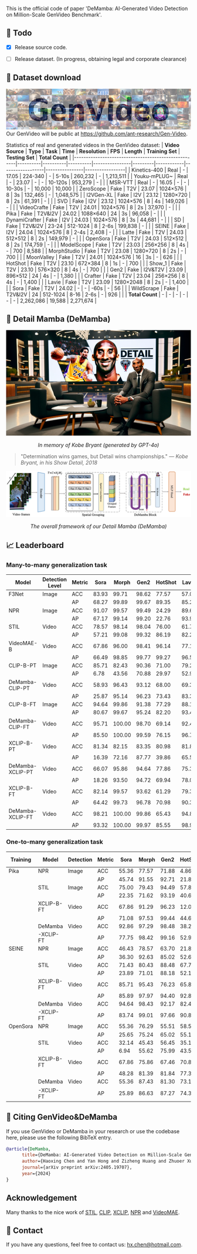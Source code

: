 This is the official code of paper 'DeMamba: AI-Generated Video Detection on Million-Scale GenVideo Benchmark'.

## :dart: Todo
- [x] Release source code.
- [ ] Release dataset. (In progress, obtaining legal and corporate clearance)


## :file_folder: Dataset download
![](figs/tab_fig.jpg)
Our GenVideo will be public at https://github.com/ant-research/Gen-Video.

Statistics of real and generated videos in the GenVideo dataset:
| **Video Source**                                    | **Type** | **Task** | **Time** | **Resolution** | **FPS** | **Length** | **Training Set** | **Testing Set** | **Total Count** |
|-----------------------------------------------------|----------|----------|----------|----------------|---------|------------|------------------|----------------|-----------------|
| Kinetics-400               | Real     | -        | 17.05    | 224-340        | -       | 5-10s      | 260,232          | -              | 1,213,511       |
| Youku-mPLUG~                     | Real     | -        | 23.07    | -              | -       | 10-120s    | 953,279          | -              |                 |
| MSR-VTT                           | Real     | -        | 16.05    | -              | -       | 10-30s     | -                | 10,000         | 10,000          |
| ZeroScope                       | Fake     | T2V      | 23.07    | 1024×576       | 8       | 3s         | 132,465          | -              | 1,048,575       |
| I2VGen-XL                         | Fake     | I2V      | 23.12    | 1280×720       | 8       | 2s         | 61,391           | -              |                 |
| SVD                     | Fake     | I2V      | 23.12    | 1024×576       | 8       | 4s         | 149,026          | -              |                 |
| VideoCrafte          | Fake     | T2V      | 24.01    | 1024×576       | 8       | 2s         | 37,970           | -              |                 |
| Pika                                   | Fake     | T2V&I2V  | 24.02    | 1088×640       | 24      | 3s         | 96,058           | -              |                 |
| DynamiCrafter         | Fake     | I2V      | 24.03    | 1024×576       | 8       | 3s         | 44,681           | -              |                 |
| SD                             | Fake     | T2V&I2V  | 23-24    | 512-1024       | 8       | 2-6s       | 199,838          | -              |                 |
| SEINE                         | Fake     | I2V      | 24.04    | 1024×576       | 8       | 2-4s       | 2,408            | -              |                 |
| Latte                           | Fake     | T2V      | 24.03    | 512×512        | 8       | 2s         | 149,979          | -              |                 |
| OpenSora                           | Fake     | T2V      | 24.03    | 512×512        | 8       | 2s         | 174,759          | -              |                 |
| ModelScope               | Fake     | T2V      | 23.03    | 256×256        | 8       | 4s         | -                | 700            | 8,588           |
| MorphStudio                     | Fake     | T2V      | 23.08    | 1280×720       | 8       | 2s         | -                | 700            |                 |
| MoonValley                       | Fake     | T2V      | 24.01    | 1024×576       | 16      | 3s         | -                | 626            |                 |
| HotShot                           | Fake     | T2V      | 23.10    | 672×384        | 8       | 1s         | -                | 700            |                 |
| Show_1                       | Fake     | T2V      | 23.10    | 576×320        | 8       | 4s         | -                | 700            |                 |
| Gen2                     | Fake     | I2V&T2V  | 23.09    | 896×512        | 24      | 4s         | -                | 1,380          |                 |
| Crafter               | Fake     | T2V      | 23.04    | 256×256        | 8       | 4s         | -                | 1,400          |                 |
| Lavie                                 | Fake     | T2V      | 23.09    | 1280×2048      | 8       | 2s         | -                | 1,400          |                 |
| Sora                                 | Fake     | T2V      | 24.02    | -              | -       | -60s       | -                | 56             |                 |
| WildScrape                                          | Fake     | T2V&I2V  | 24       | 512-1024       | 8-16    | 2-6s       | -                | 926            |                 |
| **Total Count**                                     | -        | -        | -        | -              | -       | -          | 2,262,086        | 19,588         | 2,271,674       |

## :snake: Detail Mamba (DeMamba)

![](figs/logo.png)
<p align="center"><em>In memory of Kobe Bryant (generated by GPT-4o)</em></p>

> "Determination wins games, but Detail wins championships." — *Kobe Bryant, in his Show Detail, 2018*

![](figs/VFOD.png)
<p align="center"><em>The overall framework of our Detail Mamba (DeMamba)</em></p>


## :chart_with_upwards_trend: Leaderboard 

### Many-to-many generalization task
| Model         | Detection Level | Metric | Sora  | Morph | Gen2  | HotShot | Lavie | Show-1 | Moon  | Crafter | Model Scope | Wild Scrape | Real  | Avg.   |
|---------------|-----------------|--------|-------|-------|-------|---------|-------|--------|-------|---------|-------------|-------------|-------|--------|
| F3Net         | Image           | ACC    | 83.93 | 99.71 | 98.62 | 77.57   | 57.00 | 36.57  | 99.52 | 99.71   | 89.43       | 76.78       | 99.14 | 83.45  |
|               |                 | AP     | 68.27 | 99.89 | 99.67 | 89.35   | 85.24 | 63.17  | 99.58 | 99.89   | 93.80       | 88.41       | -     | 88.73  |
| NPR           | Image           | ACC    | 91.07 | 99.57 | 99.49 | 24.29   | 89.64 | 57.71  | 97.12 | 99.86   | 94.29       | 87.80       | 97.46 | 85.30  |
|               |                 | AP     | 67.17 | 99.14 | 99.20 | 22.76   | 93.91 | 61.76  | 96.33 | 99.72   | 94.15       | 90.40       | -     | 82.45  |
| STIL          | Video           | ACC    | 78.57 | 98.14 | 98.04 | 76.00   | 61.79 | 53.29  | 99.36 | 97.36   | 94.57       | 65.01       | 98.72 | 83.71  |
|               |                 | AP     | 57.21 | 99.08 | 99.32 | 86.19   | 82.24 | 70.43  | 99.25 | 98.96   | 97.18       | 81.32       | -     | 87.12  |
| VideoMAE-B    | Video           | ACC    | 67.86 | 96.00 | 98.41 | 96.14   | 77.14 | 80.43  | 97.44 | 96.93   | 96.29       | 68.36       | 99.71 | 88.61  |
|               |                 | AP     | 66.49 | 98.85 | 99.77 | 99.27   | 96.55 | 95.31  | 99.49 | 99.69   | 99.27       | 90.74       | -     | 94.54  |
| CLIP-B-PT     | Image           | ACC    | 85.71 | 82.43 | 90.36 | 71.00   | 79.29 | 75.43  | 89.62 | 86.29   | 82.14       | 75.16       | 57.22 | 79.67  |
|               |                 | AP     | 6.78  | 43.56 | 70.88 | 29.97   | 52.97 | 35.36  | 55.52 | 66.03   | 44.23       | 42.99       | -     | 44.83  |
| DeMamba-CLIP-PT| Video          | ACC    | 58.93 | 96.43 | 93.12 | 68.00   | 69.36 | 69.00  | 89.14 | 91.86   | 96.14       | 56.59       | 98.06 | 80.60 |
|               |                 | AP     | 25.87 | 95.14 | 96.23 | 73.43   | 83.31 | 75.49  | 90.17 | 95.06   | 95.05       | 69.95       | -     | 79.97 |
| CLIP-B-FT     | Image           | ACC    | 94.64 | 99.86 | 91.38 | 77.29   | 88.14 | 86.00  | 99.68 | 99.79   | 84.29       | 84.67       | 97.38 | 91.19  |
|               |                 | AP     | 80.67 | 99.67 | 95.24 | 82.20   | 93.48 | 88.62  | 99.55 | 99.79   | 86.93       | 89.08       | -     | 91.52  |
| DeMamba-CLIP-FT| Video          | ACC    | 95.71 | 100.00| 98.70 | 69.14   | 92.43 | 93.29  | 100.00| 100.00  | 83.57       | 82.94       | 99.44 | $92.29 |
|               |                 | AP     | 85.50 | 100.00| 99.59 | 76.15   | 96.78 | 96.99  | 99.97 | 100.00  | 89.80       | 89.72       | -     | $93.45 |
| XCLIP-B-PT    | Video           | ACC    | 81.34 | 82.15 | 83.35 | 80.98   | 81.82 | 81.55  | 82.14 | 82.98   | 81.93       | 81.10       | 81.37 | 81.88  |
|               |                 | AP     | 16.39 | 72.16 | 87.77 | 39.86   | 65.57 | 54.26  | 75.23 | 84.80   | 61.60       | 55.28       | -     | 61.29  |
| DeMamba-XCLIP-PT| Video         | ACC    | 66.07 | 95.86 | 94.64 | 77.86   | 75.36 | 80.29  | 90.89 | 92.50   | 96.00       | 66.41       | 95.12 | $84.64|
|               |                 | AP     | 18.26 | 93.50 | 94.72 | 69.94   | 78.08 | 71.50  | 83.95 | 92.23   | 93.54       | 68.10       | -     | $76.38 |
| XCLIP-B-FT    | Video           | ACC    | 82.14 | 99.57 | 93.62 | 61.29   | 79.36 | 69.71  | 97.92 | 99.79   | 77.14       | 83.59       | 98.14 | 85.66  |
|               |                 | AP     | 64.42 | 99.73 | 96.78 | 70.98   | 90.35 | 77.28  | 97.34 | 99.84   | 82.01       | 88.97       | -     | 86.77  |
| DeMamba-XCLIP-FT| Video         | ACC    | 98.21 | 100.00| 99.86 | 65.43   | 94.86 | 98.86  | 100.00| 100.00  | 92.86       | 89.09       | 99.42 | $**94.42**|
|               |                 | AP     | 93.32 | 100.00| 99.97 | 85.55   | 98.97 | 99.60  | 99.98 | 100.00  | 97.77       | 95.75       | -     | $**97.10**|



### One-to-many generalization task

| Training | Model | Detection | Metric | Sora | Morph | Gen2 | HotShot | Lavie | Show-1 | Moon | Crafter | Model | Wild | Real | Avg. |
| --- | --- | --- | --- | --- | --- | --- | --- | --- | --- | --- | --- | --- | --- | --- | --- |
| Pika | NPR | Image | ACC | 55.36 | 77.57 | 71.88 | 4.86 | 7.21 | 4.29 | 86.26 | 60.29 | 71.43 | 31.53 | 99.52 | 51.83 |
| | | | AP | 45.74 | 91.55 | 92.71 | 21.80 | 44.32 | 22.74 | 95.04 | 90.03 | 84.91 | 60.88 | - | 64.97 |
| | STIL | Image | ACC | 75.00 | 79.43 | 94.49 | 57.86 | 53.14 | 64.14 | 97.12 | 85.29 | 69.43 | 62.42 | 92.43 | 75.52 |
| | | | AP | 22.35 | 71.62 | 93.19 | 40.61 | 53.24 | 47.73 | 94.94 | 85.82 | 58.99 | 61.91 | - | 63.04 |
| | XCLIP-B-FT | Video | ACC | 67.86 | 91.29 | 96.23 | 12.00 | 22.36 | 9.14 | 99.84 | 83.43 | 75.57 | 51.84 | 99.64 | 64.47 |
| | | | AP | 71.08 | 97.53 | 99.44 | 44.68 | 72.69 | 38.37 | 99.96 | 97.32 | 88.00 | 74.00 | - | 78.31 |
| | DeMamba | Video | ACC | 92.86 | 97.29 | 98.48 | 38.29 | 53.50 | 41.43 | 99.84 | 94.07 | 77.29 | 64.15 | 98.65 | **77.80** |
| | -XCLIP-FT | | AP | 77.75 | 98.42 | 99.16 | 52.97 | 76.72 | 56.24 | 99.80 | 97.91 | 82.83 | 74.81 | - | **81.66** |
| SEINE | NPR | Image | ACC | 46.43 | 78.57 | 63.70 | 21.86 | 7.00 | 3.29 | 92.97 | 89.29 | 33.86 | 24.84 | 99.70 | 51.05 |
| | | | AP | 36.30 | 92.63 | 85.02 | 52.68 | 25.69 | 11.05 | 97.80 | 97.78 | 64.64 | 47.48 | - | 61.11 |
| | STIL | Video | ACC | 71.43 | 80.43 | 88.48 | 67.71 | 54.57 | 55.71 | 93.93 | 89.57 | 72.00 | 50.11 | 92.27 | 74.20 |
| | | | AP | 23.89 | 71.01 | 88.18 | 52.17 | 54.49 | 41.23 | 84.73 | 87.38 | 58.72 | 46.51 | - | 60.83 |
| | XCLIP-B-FT | Video | ACC | 85.71 | 95.43 | 76.23 | 65.86 | 35.93 | 37.00 | 99.68 | 99.00 | 75.57 | 49.78 | 99.80 | 74.54 |
| | | | AP | 85.89 | 97.97 | 94.40 | 92.81 | 81.68 | 77.68 | 98.48 | 98.91 | 92.27 | 67.91 | - | 88.80 |
| | DeMamba | Video | ACC | 94.64 | 98.43 | 92.17 | 82.43 | 52.29 | 54.00 | 99.52 | 99.14 | 79.29 | 57.88 | 98.99 | **82.61** |
| | -XCLIP-FT | | AP | 83.74 | 99.01 | 97.66 | 90.82 | 84.11 | 73.30 | 99.72 | 99.73 | 89.72 | 76.45 | - | **89.43** |
| OpenSora | NPR | Image | ACC | 55.36 | 76.29 | 55.51 | 58.57 | 76.50 | 22.43 | 74.92 | 83.07 | 29.86 | 60.37 | 95.95 | 62.62 |
| | | | AP | 25.65 | 75.24 | 65.02 | 55.12 | 82.42 | 20.75 | 72.65 | 86.84 | 28.13 | 64.50 | - | 57.63 |
| | STIL | Video | ACC | 32.14 | 45.43 | 56.45 | 35.14 | 45.07 | 34.57 | 57.83 | 63.14 | 19.86 | 43.95 | 98.13 | 48.33 |
| | | | AP | 6.94 | 55.62 | 75.99 | 43.55 | 68.06 | 44.01 | 63.84 | 80.59 | 29.39 | 57.58 | - | 52.56 |
| | XCLIP-B-FT | Video | ACC | 67.86 | 75.86 | 67.46 | 70.86 | 73.14 | 43.57 | 79.87 | 86.29 | 33.43 | 63.17 | 98.10 | 69.06 |
| | | | AP | 48.28 | 81.39 | 81.84 | 77.38 | 86.08 | 51.87 | 83.41 | 93.18 | 39.27 | 72.74 | - | 71.54 |
| | DeMamba | Video | ACC | 55.36 | 87.43 | 81.30 | 73.14 | 85.21 | 73.14 | 89.62 | 90.07 | 44.86 | 58.10 | 97.30 | **75.95** |
| | -XCLIP-FT| | AP |  25.89 | 86.63  |  87.27  |  74.38 | 91.12 | 76.01 | 86.41 | 93.83 | 48.74 |  67.92 | - | **73.82** ｜

## :space_invader: Citing GenVideo&DeMamba
If you use GenVideo or DeMamba in your research or use the codebase here, please use the following BibTeX entry.

```BibTeX
@article{DeMamba,
      title={DeMamba: AI-Generated Video Detection on Million-Scale GenVideo Benchmark},
      author={Haoxing Chen and Yan Hong and Zizheng Huang and Zhuoer Xu and Zhangxuan Gu and Yaohui Li and Jun Lan and Huijia Zhu and Jianfu Zhang and Weiqiang Wang and Huaxiong Li},
      journal={arXiv preprint arXiv:2405.19707},
      year={2024}
}
```

## Acknowledgement
Many thanks to the nice work of [STIL](https://github.com/wizyoung/STIL-DeepFake-Video-Detection), [CLIP](https://github.com/openai/CLIP), [XCLIP](https://github.com/microsoft/VideoX/tree/master/X-CLIP), [NPR](https://github.com/chuangchuangtan/NPR-DeepfakeDetection/tree/main) and [VideoMAE](https://github.com/MCG-NJU/VideoMAE-Action-Detection). 

## :email: Contact
If you have any questions, feel free to contact us: hx.chen@hotmail.com.



